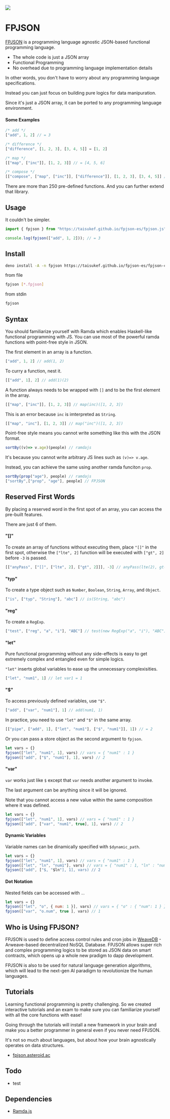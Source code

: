 ![](./assets/cover.png)

# FPJSON

[FPJSON](https://fpjson.asteroid.ac) is a programming language agnostic JSON-based functional programming language.

- The whole code is just a JSON array
- Functional Programming
- No overhead due to programming language implementation details

In other words, you don't have to worry about any programming language specifications.

Instead you can just focus on building pure logics for data manipuration.

Since it's just a JSON array, it can be ported to any programming language environment.

#### Some Examples

```javascript
/* add */
["add", 1, 2] // = 3

/* difference */
["difference", [1, 2, 3], [3, 4, 5]] = [1, 2]

/* map */
[["map", ["inc"]], [1, 2, 3]] // = [4, 5, 6]

/* compose */
[["compose", ["map", ["inc"]], ["difference"]], [1, 2, 3], [3, 4, 5]] // = [2, 3]
```
There are more than 250 pre-defined functions. And you can further extend that library.

## Usage

It couldn't be simpler.

```javascript
import { fpjson } from "https://taisukef.github.io/fpjson-es/fpjson.js"

console.log(fpjson(["add", 1, 2])); // = 3
```

## Install

```bash
deno install -A -n fpjson https://taisukef.github.io/fpjson-es/fpjson-cmd.js
```

from file
```bash
fpjson [*.fpjson]
```

from stdin
```bash
fpjson
```

## Syntax

You should familiarize yourself with Ramda which enables Haskell-like functional programming with JS. You can use most of the powerful ramda functions with point-free style in JSON.

The first element in an array is a function.

```javascript
["add", 1, 2] // add(1, 2)
```

To curry a function, nest it.

```javascript
[["add", 1], 2] // add(1)(2)
```

A function always needs to be wrapped with `[]` and to be the first element in the array.

```javascript
[["map", ["inc"]], [1, 2, 3]] // map(inc)([1, 2, 3])
```

This is an error because `inc` is imterpreted as `String`.
```javascript
[["map", "inc"], [1, 2, 3]] // map("inc")([1, 2, 3])
```

Point-free style means you cannot write something like this with the JSON format.

```javascript
sortBy((v)=> v.age)(people) // ramdajs
```

It's because you cannot write arbitrary JS lines such as `(v)=> v.age`.

Instead, you can achieve the same using another ramda funciton `prop`.

```javascript
sortBy(prop("age"), people) // ramdajs
["sortBy",["prop", "age"], people] // FPJSON
```

## Reserved First Words

By placing a reserved word in the first spot of an array, you can access the pre-built features.

There are just 6 of them.

#### "[]"

To create an array of functions without executing them, place `"[]"` in the first spot, otherwise the `["lte", 2]` function will be executed with `["gt", 2]` before `-3` is passed.

```javascript
[["anyPass", ["[]", ["lte", 2], ["gt", 2]]], -3] // anyPass(lte(2), gt(2))(-3)
```

#### "typ"

To create a type object such as `Number`, `Boolean`, `String`, `Array`, and `Object`.
```javascript
["is", ["typ", "String"], "abc"] // is(String, "abc")
```

#### "reg"

To create a `RegExp`.
```javascript
["test", ["reg", "a", "i"], "ABC"] // test(new RegExp("a", "i"), "ABC")
```

#### "let"

Pure functional programming without any side-effects is easy to get extremely complex and entangled even for simple logics.

`"let"` inserts global variables to ease up the unnecessary complexisities.

```javascript
["let", "num1", 1] // let var1 = 1
```

#### "$"

To access previously defined variables, use `"$"`.

```javascript
["add", ["var", "num1"], 1] // add(num1, 1)
```

In practice, you need to use `"let"` and `"$"` in the same array.

```javascript
[["pipe", ["add", 1], ["let", "num1"], ["$", "num1"]], 1]) // = 2
```

Or you can pass a store object as the second argument to `fpjson`.

```javascript
let vars = {}
fpjson(["let", "num1", 1], vars) // vars = { "num1" : 1 }
fpjson(["add", ["$", "num1"], 1], vars) // 2
```

#### "var"

`var` works just like `$` except that `var` needs another argument to invoke.

The last argument can be anything since it will be ignored.

Note that you cannot access a new value within the same composition where it was defined. 

```javascript
let vars = {}
fpjson(["let", "num1", 1], vars) // vars = { "num1" : 1 }
fpjson(["add", ["var", "num1", true], 1], vars) // 2
```

#### Dynamic Variables

Variable names can be dinamically specified with `$dynamic_path`.

```javascript
let vars = {}
fpjson(["let", "num1", 1], vars) // vars = { "num1" : 1 }
fpjson(["let", "ln", "num1"], vars) // vars = { "num1" : 1, "ln" : "num1" }
fpjson(["add", ["$, "$ln"], 1], vars) // 2
```

#### Dot Notation

Nested fields can be accessed with `.`.

```javascript
let vars = {}
fpjson(["let", "o", { num: 1 }], vars) // vars = { "o" : { "num": 1 } }
fpjson(["var", "o.num", true ], vars) // 1
```

## Who is Using FPJSON?

FPJSON is used to define access control rules and cron jobs in [WeaveDB](https://weavedb.asteroid.ac/) - Arweave-based decentralized NoSQL Database. FPJSON allows super rich and complex programming logics to be stored as JSON data on smart contracts, which opens up a whole new pradigm to dapp development.

FPJSON is also to be used for natural language generation algorithms, which will lead to the next-gen AI paradigm to revolutionize the human languages.

## Tutorials

Learning functional programming is pretty challenging. So we created interactive tutorials and an exam to make sure you can familiarize yourself with all the core functions with ease!

Going through the tutorials will install a new framework in your brain and make you a better programmer in general even if you never need FPJSON.

It's not so much about languages, but about how your brain agnostically operates on data structures.

- [fpjson.asteroid.ac](https://fpjson.asteroid.ac)

## Todo

- test

## Dependencies

- [Ramda.js](https://ramdajs.com/)
